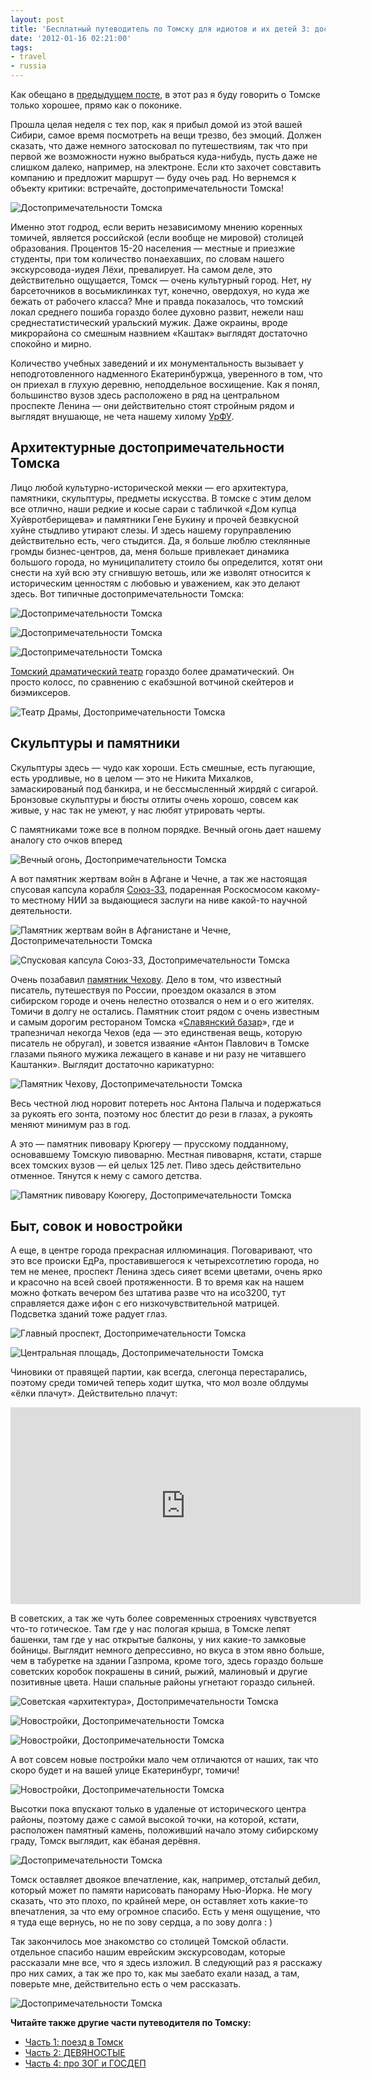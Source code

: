 ```yaml
---
layout: post
title: 'Бесплатный путеводитель по Томску для идиотов и их детей 3: достопримечатель'
date: '2012-01-16 02:21:00'
tags:
- travel
- russia
---
```


Как обещано в [предыдущем посте](http://shouldgo.ru/tomsk/), в этот раз я буду говорить о Томске только хорошее, прямо как о поконике.

Прошла целая неделя с тех пор, как я прибыл домой из этой вашей Сибири, самое время посмотреть на вещи трезво, без эмоций. Должен сказать, что даже немного затосковал по путешествиям, так что при первой же возможности нужно выбраться куда-нибудь, пусть даже не слишком далеко, например, на электроне. Если кто захочет совставить компанию и предложит маршрут — буду очеь рад. Но вернемся к объекту критики: встречайте, достопримечательности&nbsp;Томска!

![Достопримечательности Томска](/assets/images/2017/10/IMG_1551.jpg)

Именно этот годрод, если верить независимому мнению коренных томичей, является российской (если вообще не мировой) столицей образования. Процентов 15-20 населения — местные и приезжие студенты, при том количество понаехавших, по словам нашего экскурсовода-иудея Лёхи, превалирует. На самом деле, это действительно ощущается, Томск — очень культурный город. Нет, ну барсеточников в восьмиклинках тут, конечно, овердохуя, но куда же бежать от рабочего класса? Мне и правда показалось, что томский локал среднего пошиба гораздо более духовно развит, нежели наш среднестатистический уральский мужик. Даже окраины, вроде микрорайона со смешным назвнием «Каштак» выглядят достаточно спокойно и мирно.

Количество учебных заведений и их монументальность вызывает у неподготовленного надменного Екатеринбуржца, уверенного в том, что он приехал в глухую деревню, неподдельное восхищение. Как я понял, большинство вузов здесь расположено в ряд на центральном проспекте Ленина — они действительно стоят стройным рядом и выглядят внушающе, не чета нашему хилому [УрФУ](http://ru.wikipedia.org/wiki/%D0%A3%D1%80%D0%B0%D0%BB%D1%8C%D1%81%D0%BA%D0%B8%D0%B9_%D1%84%D0%B5%D0%B4%D0%B5%D1%80%D0%B0%D0%BB%D1%8C%D0%BD%D1%8B%D0%B9_%D1%83%D0%BD%D0%B8%D0%B2%D0%B5%D1%80%D1%81%D0%B8%D1%82%D0%B5%D1%82).

## Архитектурные достопримечательности Томска

Лицо любой культурно-исторической мекки — его архитектура, памятники, скульптуры, предметы искусства. В томске с этим делом все отлично, наши редкие и косые сараи с табличкой «Дом купца Хуйвротберищева» и памятники Гене Букину и прочей безвкусной хуйне стыдливо утирают слезы. И здесь нашему горуправлению действительно есть, чего стыдится. Да, я больше люблю стеклянные громды бизнес-центров, да, меня больше привлекает динамика большого города, но муниципалитету стоило бы определится, хотят они снести на хуй всю эту сгнившую ветошь, или же изволят относится к историческим ценностям с любовью и уважением, как это делают здесь. Вот типичные достопримечательности Томска:

![Достопримечательности Томска](/assets/images/2017/10/IMG_1488.jpg)

![Достопримечательности Томска](/assets/images/2017/10/IMG_1554.jpg)

![Достопримечательности Томска](/assets/images/2017/10/IMG_1487.jpg)

[Томский драматический театр](http://ru.wikipedia.org/wiki/%D0%A2%D0%BE%D0%BC%D1%81%D0%BA%D0%B8%D0%B9_%D0%BE%D0%B1%D0%BB%D0%B0%D1%81%D1%82%D0%BD%D0%BE%D0%B9_%D0%B4%D1%80%D0%B0%D0%BC%D0%B0%D1%82%D0%B8%D1%87%D0%B5%D1%81%D0%BA%D0%B8%D0%B9_%D1%82%D0%B5%D0%B0%D1%82%D1%80) гораздо более драматический. Он просто колосс, по сравнению с екабэшной вотчиной скейтеров и биэмиксеров.

![Театр Драмы, Достопримечательности Томска](/assets/images/2017/10/IMG_1482-1.jpg)

## Скульптуры и памятники

Скульптуры здесь — чудо как хороши. Есть смешные, есть пугающие, есть уродливые, но в целом — это не Никита Михалков, замаскированый под банкира, и не бессмысленный жирдяй с сигарой. Бронзовые скульптуры и бюсты отлиты очень хорошо, совсем как живые, у нас так не умеют, у нас любят утрировать черты.

С памятниками тоже все в полном порядке. Вечный огонь дает нашему аналогу сто очков вперед

![Вечный огонь, Достопримечательности Томска](/assets/images/2017/10/IMG_1523.jpg)

А вот памятник жертвам войн в Афгане и Чечне, а так же настоящая спусовая капсула корабля [Союз-33](http://ru.wikipedia.org/wiki/%D0%A1%D0%BE%D1%8E%D0%B7-33), подаренная Роскосмосом какому-то местному НИИ за выдающиеся заслуги на ниве какой-то научной деятельности.

![Памятник жертвам войн в Афганистане и Чечне, Достопримечательности Томска](/assets/images/2017/10/IMG_1448.jpg)

![Спусковая капсула Союз-33, Достопримечательности Томска](/assets/images/2017/10/IMG_1525.jpg)

Очень позабавил [памятник Чехову](http://ru.wikipedia.org/wiki/%D0%9F%D0%B0%D0%BC%D1%8F%D1%82%D0%BD%D0%B8%D0%BA_%D0%A7%D0%B5%D1%85%D0%BE%D0%B2%D1%83_(%D0%A2%D0%BE%D0%BC%D1%81%D0%BA)). Дело в том, что известный писатель, путешествуя по России, проездом оказался в этом сибирском городе и очень нелестно отозвался о нем и о его жителях. Томичи в долгу не остались. Памятник стоит рядом с очень известным и самым дорогим рестораном Томска «[Славянский базар](http://ru.wikipedia.org/wiki/%D0%A1%D0%BB%D0%B0%D0%B2%D1%8F%D0%BD%D1%81%D0%BA%D0%B8%D0%B9_%D0%B1%D0%B0%D0%B7%D0%B0%D1%80_(%D0%A2%D0%BE%D0%BC%D1%81%D0%BA))», где и трапезничал некогда Чехов (еда — это единственая вещь, которую писатель не обругал), и зовется изваяние «Антон Павлович в Томске глазами пьяного мужика лежащего в канаве и ни разу не читавшего Каштанки». Выглядит достаточно карикатурно:

![Памятник Чехову, Достопримечательности Томска](/assets/images/2017/10/IMG_1519.jpg)

Весь честной люд норовит потереть нос Антона Палыча и подержаться за рукоять его зонта, поэтому нос блестит до рези в глазах, а рукоять меняют минимум раз в год.

А это — памятник пивовару Крюгеру — прусскому подданному, основавшему Томскую пивоварню. Местная пивоварня, кстати, старше всех томских вузов — ей целых 125 лет. Пиво здесь действительно отменное. Тянутся к нему с самого детства.

![Памятник пивовару Коюгеру, Достопримечательности Томска](/assets/images/2017/10/IMG_1522.jpg)

## Быт, совок и новостройки

А еще, в центре города прекрасная иллюминация. Поговаривают, что это все происки ЕдРа, проставившегося к четырехсотлетию города, но тем не менее, проспект Ленина здесь сияет всеми цветами, очень ярко и красочно на всей своей протяженности. В то время как на нашем можно фоткать вечером без штатива разве что на исо3200, тут справляется даже ифон с его низкочувствительной матрицей. Подсветка зданий тоже радует глаз.

![Главный проспект, Достопримечательности Томска](/assets/images/2017/10/IMG_1463.jpg)

![Центральная площадь, Достопримечательности Томска](/assets/images/2017/10/IMG_1457.jpg)

Чиновики от правящей партии, как всегда, слегонца перестарались, поэтому среди томичей теперь ходит шутка, что мол возле облдумы «ёлки плачут». Действительно плачут:

<iframe width="560" height="315" src="https://www.youtube.com/embed/P6r6abRkxYY?rel=0" frameborder="0" allowfullscreen></iframe>

В советских, а так же чуть более современных строениях чувствуется что-то готическое. Там где у нас пологая крыша, в Томске лепят башенки, там где у нас открытые балконы, у них какие-то замковые бойницы. Выглядит немного депрессивно, но вкуса в этом явно больше, чем в табуретке на здании Газпрома, кроме того, здесь гораздо больше советских коробок покрашены в синий, рыжий, малиновый и другие позитивные цвета. Наши спальные районы угнетают гораздо сильней.

![Советская «архитектура», Достопримечательности Томска](/assets/images/2017/10/IMG_1555.jpg)

![Новостройки, Достопримечательности Томска](/assets/images/2017/10/IMG_1558.jpg)

![Новостройки, Достопримечательности Томска](/assets/images/2017/10/IMG_1443.jpg)

А вот совсем новые постройки мало чем отличаются от наших, так что скоро будет и на вашей улице Екатеринбург, томичи!

![Новостройки, Достопримечательности Томска](/assets/images/2017/10/IMG_1557.jpg)

Высотки пока впускают только в удаленые от исторического центра районы, поэтому даже с самой высокой точки, на которой, кстати, расположен памятный камень, положивший начало этому сибирскому граду, Томск выглядит, как ёбаная дерёвня.

![Достопримечательности Томска](/assets/images/2017/10/IMG_1552.jpg)

Томск оставляет двоякое впечатление, как, например, отсталый дебил, который может по памяти нарисовать панораму Нью-Йорка. Не могу сказать, что это плохо, по крайней мере, он оставляет хоть какие-то впечатления, за что ему огромное спасибо. Есть у меня ощущение, что я туда еще вернусь, но не по зову сердца, а по зову долга : )

Так закончилось мое знакомство со столицей Томской области. отдельное спасибо нашим еврейским экскурсоводам, которые рассказали мне все, что я здесь изложил. В следующий раз я расскажу про них самих, а так же про то, как мы заебато ехали назад, а там, поверьте мне, действительно есть о чем рассказать.

![Достопримечательности Томска](/assets/images/2017/10/IMG_1524.jpg)

**Читайте также другие части путеводителя по Томску:**

- [Часть 1: поезд в Томск](http://shouldgo.ru/to-tomsk-by-train/)
- [Часть 2: ДЕВЯНОСТЫЕ](http://shouldgo.ru/tomsk/)
- [Часть 4: про ЗОГ и ГОСДЕП](http://shouldgo.ru/tomsk-zog-gosdep/)
